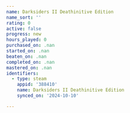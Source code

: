 ```yaml
---
name: Darksiders II Deathinitive Edition
name_sort: ''
rating: 0
active: false
progress: new
hours_played: 0
purchased_on: .nan
started_on: .nan
beaten_on: .nan
completed_on: .nan
mastered_on: .nan
identifiers:
  - type: steam
    appid: '388410'
    name: Darksiders II Deathinitive Edition
    synced_on: '2024-10-10'

---
```

